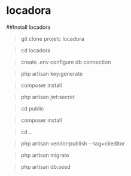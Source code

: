 # locadora

##Install locadora

> git clone projetc locadora

> cd locadora

> create .env
 configure db connection

> php artisan key:generate

> composer install

> php artisan jwt:secret

> cd public

> composer install

> cd ..

> php artisan vendor:publish --tag=ckeditor

> php artisan migrate

> php artisan db:seed